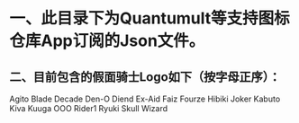 # 一、此目录下为Quantumult等支持图标仓库App订阅的Json文件。
## 二、目前包含的假面骑士Logo如下（按字母正序）：
Agito
Blade
Decade
Den-O
Diend
Ex-Aid
Faiz
Fourze
Hibiki
Joker
Kabuto
Kiva
Kuuga
OOO
Rider1
Ryuki
Skull
Wizard
